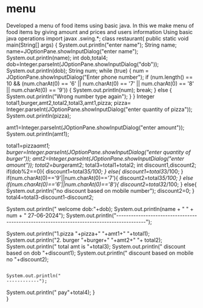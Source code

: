 # menu
Developed a menu of food items using basic java. In this we make menu of   food items by giving amount and prices and users information Using basic java operations
import javax .swing.*;
class restaurant{
 public static void main(String[] args) {
System.out.println("enter name");
String name;
name=JOptionPane.showInputDialog("enter name");
System.out.println(name);
int dob,total4;
dob=Integer.parseInt(JOptionPane.showInputDialog("dob"));
System.out.println(dob);
String num;
        while (true) {
            num = JOptionPane.showInputDialog("Enter phone number");
            if (num.length() == 10 && (num.charAt(0) == '6' || num.charAt(0) == '7' || num.charAt(0) == '8' || num.charAt(0) == '9')) {
                System.out.println(num);
                break;
            } else {
                System.out.println("Wrong number type again");
            }
        }
Integer total1,burger,amt2,total2,total3,amt1,pizza;
pizza=	Integer.parseInt(JOptionPane.showInputDialog("enter quantity of pizza"));
 System.out.println(pizza);

amt1=Integer.parseInt(JOptionPane.showInputDialog("enter amount"));
 System.out.println(amt1);

total1=pizza*amt1;
burger=Integer.parseInt(JOptionPane.showInputDialog("enter quantity of burger"));
amt2=Integer.parseInt(JOptionPane.showInputDialog("enter amount"));
total2=burger*amt2;
total3=total1+total2;
int discount1,discount2;
if(dob%2==0){
discount1=total3*5/100;
}
else{
discount1=total3*3/100;
}
if(num.charAt(0)=='9'||num.charAt(0)=='7'){
discount2=total3*5/100;
}
else if(num.charAt(0)=='6'||num.charAt(0)=='8'){
discount2=total3*2/100;
}
else{
 System.out.println("no discount based on mobile number");
 discount2=0;
}
total4=total3-discount1-discount2;


  
System.out.println("                        welcome                                                   dob:"+dob);
System.out.println(name + "     " + num + "                                                                      27-06-2024");
System.out.println("------------------------------------------------------------------------------------------");

System.out.println("1.pizza             "+pizza+"                     "+amt1+"                        "+total1);
System.out.println("2. burger           "+burger+"                    "+amt2+"                        "+ total2);
System.out.println("                                                                          total amt is  "+total3);
System.out.println("                                                                  discount based on dob  "+discount1);
System.out.println("                                                             discount based on mobile no  "+discount2);


                                                                                          System.out.println("                                                                               ------------");
    
System.out.println("                                                                                 pay"+total4);
}  
}

